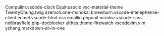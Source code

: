 Compulim.vscode-clock
Equinusocio.vsc-material-theme
TwentyChung.twig
azemoh.one-monokai
bmewburn.vscode-intelephense-client
ecmel.vscode-html-css
emallin.phpunit
mrmlnc.vscode-scss
neilbrayfield.php-docblocker
ulthes.theme-firewatch
vscodevim.vim
yzhang.markdown-all-in-one
